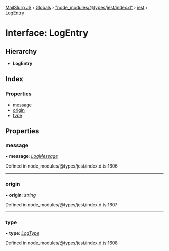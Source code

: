 [MailSlurp JS](../README.md) › [Globals](../globals.md) › ["node_modules/@types/jest/index.d"](../modules/_node_modules__types_jest_index_d_.md) › [jest](../modules/_node_modules__types_jest_index_d_.jest.md) › [LogEntry](_node_modules__types_jest_index_d_.jest.logentry.md)

# Interface: LogEntry

## Hierarchy

* **LogEntry**

## Index

### Properties

* [message](_node_modules__types_jest_index_d_.jest.logentry.md#message)
* [origin](_node_modules__types_jest_index_d_.jest.logentry.md#origin)
* [type](_node_modules__types_jest_index_d_.jest.logentry.md#type)

## Properties

###  message

• **message**: *[LogMessage](../modules/_node_modules__types_jest_index_d_.jest.md#logmessage)*

Defined in node_modules/@types/jest/index.d.ts:1606

___

###  origin

• **origin**: *string*

Defined in node_modules/@types/jest/index.d.ts:1607

___

###  type

• **type**: *[LogType](../modules/_node_modules__types_jest_index_d_.jest.md#logtype)*

Defined in node_modules/@types/jest/index.d.ts:1608
